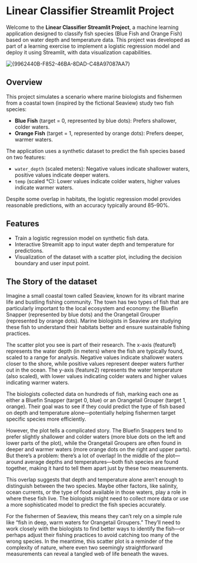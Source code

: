 # Linear Classifier Streamlit Project

Welcome to the **Linear Classifier Streamlit Project**, a machine learning application designed to classify fish species (Blue Fish and Orange Fish) based on water depth and temperature data. This project was developed as part of a learning exercise to implement a logistic regression model and deploy it using Streamlit, with data visualization capabilities.

![{9962440B-F852-46BA-8DAD-C48A97087AA7}](https://github.com/user-attachments/assets/1c08a7bf-5e4a-4998-a9bb-ea81a4b2d810)

## Overview

This project simulates a scenario where marine biologists and fishermen from a coastal town (inspired by the fictional Seaview) study two fish species:
- **Blue Fish** (target = 0, represented by blue dots): Prefers shallower, colder waters.
- **Orange Fish** (target = 1, represented by orange dots): Prefers deeper, warmer waters.

The application uses a synthetic dataset to predict the fish species based on two features:
- `water_depth` (scaled meters): Negative values indicate shallower waters, positive values indicate deeper waters.
- `temp` (scaled °C): Lower values indicate colder waters, higher values indicate warmer waters.

Despite some overlap in habitats, the logistic regression model provides reasonable predictions, with an accuracy typically around 85–90%.

## Features
- Train a logistic regression model on synthetic fish data.
- Interactive Streamlit app to input water depth and temperature for predictions.
- Visualization of the dataset with a scatter plot, including the decision boundary and user input point.

## The Story of the dataset
Imagine a small coastal town called Seaview, known for its vibrant marine life and bustling fishing community. The town has two types of fish that are particularly important to the local ecosystem and economy: the Bluefin Snapper (represented by blue dots) and the Orangetail Grouper (represented by orange dots). Marine biologists in Seaview are studying these fish to understand their habitats better and ensure sustainable fishing practices.

The scatter plot you see is part of their research. The x-axis (feature1) represents the water depth (in meters) where the fish are typically found, scaled to a range for analysis. Negative values indicate shallower waters closer to the shore, while positive values represent deeper waters further out in the ocean. The y-axis (feature2) represents the water temperature (also scaled), with lower values indicating colder waters and higher values indicating warmer waters.

The biologists collected data on hundreds of fish, marking each one as either a Bluefin Snapper (target 0, blue) or an Orangetail Grouper (target 1, orange). Their goal was to see if they could predict the type of fish based on depth and temperature alone—potentially helping fishermen target specific species more efficiently.

However, the plot tells a complicated story. The Bluefin Snappers tend to prefer slightly shallower and colder waters (more blue dots on the left and lower parts of the plot), while the Orangetail Groupers are often found in deeper and warmer waters (more orange dots on the right and upper parts). But there’s a problem: there’s a lot of overlap! In the middle of the plot—around average depths and temperatures—both fish species are found together, making it hard to tell them apart just by these two measurements.

This overlap suggests that depth and temperature alone aren’t enough to distinguish between the two species. Maybe other factors, like salinity, ocean currents, or the type of food available in those waters, play a role in where these fish live. The biologists might need to collect more data or use a more sophisticated model to predict the fish species accurately.

For the fishermen of Seaview, this means they can’t rely on a simple rule like “fish in deep, warm waters for Orangetail Groupers.” They’ll need to work closely with the biologists to find better ways to identify the fish—or perhaps adjust their fishing practices to avoid catching too many of the wrong species. In the meantime, this scatter plot is a reminder of the complexity of nature, where even two seemingly straightforward measurements can reveal a tangled web of life beneath the waves.
